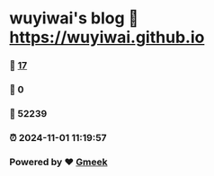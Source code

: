 # wuyiwai's blog :link: https://wuyiwai.github.io 
### :page_facing_up: [17](https://wuyiwai.github.io/tag.html) 
### :speech_balloon: 0 
### :hibiscus: 52239 
### :alarm_clock: 2024-11-01 11:19:57 
### Powered by :heart: [Gmeek](https://github.com/Meekdai/Gmeek)
